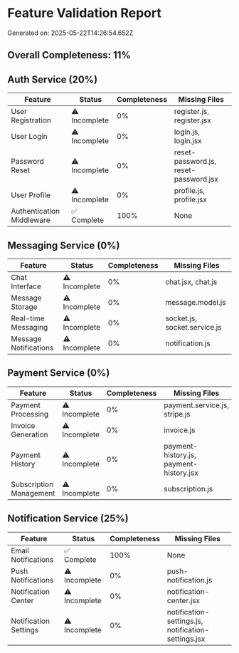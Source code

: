 # Feature Validation Report
Generated on: 2025-05-22T14:26:54.652Z

## Overall Completeness: 11%

## Auth Service (20%)

| Feature | Status | Completeness | Missing Files |
|---------|--------|-------------|---------------|
| User Registration | ⚠️ Incomplete | 0% | register.js, register.jsx |
| User Login | ⚠️ Incomplete | 0% | login.js, login.jsx |
| Password Reset | ⚠️ Incomplete | 0% | reset-password.js, reset-password.jsx |
| User Profile | ⚠️ Incomplete | 0% | profile.js, profile.jsx |
| Authentication Middleware | ✅ Complete | 100% | None |

## Messaging Service (0%)

| Feature | Status | Completeness | Missing Files |
|---------|--------|-------------|---------------|
| Chat Interface | ⚠️ Incomplete | 0% | chat.jsx, chat.js |
| Message Storage | ⚠️ Incomplete | 0% | message.model.js |
| Real-time Messaging | ⚠️ Incomplete | 0% | socket.js, socket.service.js |
| Message Notifications | ⚠️ Incomplete | 0% | notification.js |

## Payment Service (0%)

| Feature | Status | Completeness | Missing Files |
|---------|--------|-------------|---------------|
| Payment Processing | ⚠️ Incomplete | 0% | payment.service.js, stripe.js |
| Invoice Generation | ⚠️ Incomplete | 0% | invoice.js |
| Payment History | ⚠️ Incomplete | 0% | payment-history.js, payment-history.jsx |
| Subscription Management | ⚠️ Incomplete | 0% | subscription.js |

## Notification Service (25%)

| Feature | Status | Completeness | Missing Files |
|---------|--------|-------------|---------------|
| Email Notifications | ✅ Complete | 100% | None |
| Push Notifications | ⚠️ Incomplete | 0% | push-notification.js |
| Notification Center | ⚠️ Incomplete | 0% | notification-center.jsx |
| Notification Settings | ⚠️ Incomplete | 0% | notification-settings.js, notification-settings.jsx |

